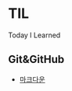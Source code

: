 # TIL
Today I Learned

## Git&GitHub
- [마크다운](https://github.com/bullet84/TIL/blob/main/MarkDown.md)
